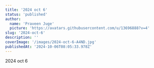 ```yaml
---
title: '2024 oct 6'
status: 'published'
author:
  name: 'Praveen Juge'
  picture: 'https://avatars.githubusercontent.com/u/13696888?v=4'
slug: '2024-oct-6'
description: ''
coverImage: '/images/2024-oct-6-A4ND.jpg'
publishedAt: '2024-10-06T08:05:33.978Z'
---
```


2024 oct 6